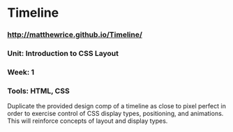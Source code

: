 # Timeline
### http://matthewrice.github.io/Timeline/
### Unit: Introduction to CSS Layout
### Week: 1
### Tools: HTML, CSS

Duplicate the provided design comp of a timeline as close to pixel perfect in order to exercise control of CSS display types, positioning, and animations. This will reinforce concepts of layout and display types.
